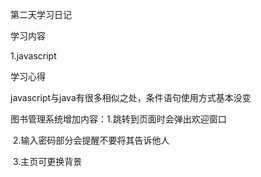 第二天学习日记

学习内容

1.javascript

学习心得

javascript与java有很多相似之处，条件语句使用方式基本没变

图书管理系统增加内容：1.跳转到页面时会弹出欢迎窗口

​											2.输入密码部分会提醒不要将其告诉他人

​											3.主页可更换背景